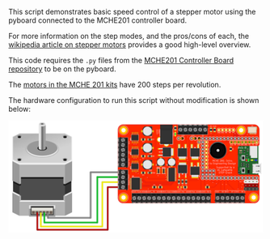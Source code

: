 This script demonstrates basic speed control of a stepper motor using the pyboard connected to the MCHE201 controller board.

For more information on the step modes, and the pros/cons of each, the [wikipedia article on stepper motors](https://en.wikipedia.org/wiki/Stepper_motor#Phase_current_waveforms) provides a good high-level overview.

This code requires the `.py` files from the [MCHE201 Controller Board repository](https://github.com/DocVaughan/MCHE201_Controller) to be on the pyboard.

The [motors in the MCHE 201 kits](https://www.adafruit.com/product/324) have 200 steps per revolution.

The hardware configuration to run this script without modification is shown below:

![Stepper Motor Hardware Configuration](MCHE201board_stepperMotor.png)
